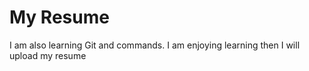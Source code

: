 <h1>My Resume</h1>
<p> I am also learning Git and commands. I am enjoying learning then I will upload my resume</p>

